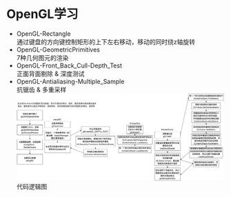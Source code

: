 # OpenGL学习
+ OpenGL-Rectangle  
通过键盘的方向键控制矩形的上下左右移动，移动的同时绕z轴旋转
+ OpenGL-GeometricPrimitives  
7种几何图元的渲染
+ OpenGL-Front_Back_Cull-Depth_Test  
正面背面剔除 & 深度测试  
+ OpenGL-Antialiasing-Multiple_Sample  
抗锯齿 & 多重采样
![代码逻辑图](./代码逻辑图.png)
代码逻辑图
